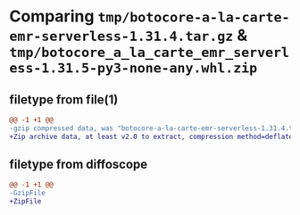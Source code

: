 # Comparing `tmp/botocore-a-la-carte-emr-serverless-1.31.4.tar.gz` & `tmp/botocore_a_la_carte_emr_serverless-1.31.5-py3-none-any.whl.zip`

## filetype from file(1)

```diff
@@ -1 +1 @@
-gzip compressed data, was "botocore-a-la-carte-emr-serverless-1.31.4.tar", last modified: Tue Jul 18 01:55:14 2023, max compression
+Zip archive data, at least v2.0 to extract, compression method=deflate
```

## filetype from diffoscope

```diff
@@ -1 +1 @@
-GzipFile
+ZipFile
```

